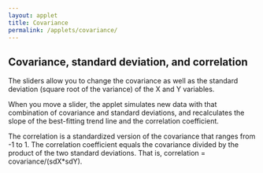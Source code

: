 ```yaml
---
layout: applet
title: Covariance
permalink: /applets/covariance/
---
```


## Covariance, standard deviation, and correlation

<div id="plot"></div>
<div id="controls"></div>
<script type="text/javascript">
    // The MIT License (MIT)
    // 
    // Copyright (c) 2018 Paul O. Lewis
    // 
    // Permission is hereby granted, free of charge, to any person obtaining a copy
    // of this software and associated documentation files (the “Software”), to deal
    // in the Software without restriction, including without limitation the rights
    // to use, copy, modify, merge, publish, distribute, sublicense, and/or sell
    // copies of the Software, and to permit persons to whom the Software is
    // furnished to do so, subject to the following conditions:
    // 
    // The above copyright notice and this permission notice shall be included in all
    // copies or substantial portions of the Software.
    // 
    // THE SOFTWARE IS PROVIDED “AS IS”, WITHOUT WARRANTY OF ANY KIND, EXPRESS OR
    // IMPLIED, INCLUDING BUT NOT LIMITED TO THE WARRANTIES OF MERCHANTABILITY,
    // FITNESS FOR A PARTICULAR PURPOSE AND NONINFRINGEMENT. IN NO EVENT SHALL THE
    // AUTHORS OR COPYRIGHT HOLDERS BE LIABLE FOR ANY CLAIM, DAMAGES OR OTHER
    // LIABILITY, WHETHER IN AN ACTION OF CONTRACT, TORT OR OTHERWISE, ARISING FROM,
    // OUT OF OR IN CONNECTION WITH THE SOFTWARE OR THE USE OR OTHER DEALINGS IN THE
    // SOFTWARE.
    // written by Paul O. Lewis 20-Feb-2018

    // pseudo-random number generator
    var lot = new Random(12345);
    
    // determines whether regression line shown
    var regression = true;

    // width and height of svg
    var w = 600;
    var h = 600;
    var padding_top    = 80;
    var padding_bottom = 80;
    var padding_left   = 100;
    var padding_right  = 60;
    var plot_width     = w - padding_left - padding_right;
    var plot_height    = h - padding_top - padding_bottom;

    // bivariate normal
    var sdX   =  1.0;
    var sdY   =  1.0;
    var rho   =  0.5;
    var muX   =  5.0;
    var muY   =  5.0;
    
    var min_sd   = 0.001;
    var max_sd   = 1.5;
    var beta1min = -sdY/sdX;
    var beta1max =  sdY/sdX;
    var covmin   = -sdY*sdX;
    var covmax   =  sdY*sdX;
    
    // regression/correlation
    var beta0 = muY - beta1*muX;
    var beta1 = rho*sdY/sdX;
    var cov   = rho*sdX*sdY;
    
    // used for debugging
    var covXYhat = rho*sdX*sdY;
    var varXhat  = sdX*sdX;
    var sdXhat   = sdX;
    var varYhat  = sdY*sdY;
    var sdYhat   = sdY;
    var beta1hat = beta1;
    var rhohat   = rho;
    
    // plotting-related
    var xmin  =  0.0;
    var xmax  = 10.0;
    var ymin  =  0.0;
    var ymax  = 10.0;

    var npoints = 100; 
    var point_radius = 3;
    var pointdata = [];

    var nsegments = 100;
    var linedata = [];

    var brickred = "#B82E2E";
    
    // axes labels
    var axis_label_height = 12;
    var axis_label_height_pixels = axis_label_height + "px";

    // param labels
    var param_text_height = 14;
    var param_text_height_pixels = param_text_height + "px";

    // Select DIV element already created (see above) to hold SVG
    var plot_div = d3.select("div#plot");

    // Create SVG element
    var svg = plot_div.append("svg")
        .attr("width", w)
        .attr("height", h);

    // Create background rectangle used to capture drag events
    var bounding_rect = svg.append("rect")
        .attr("x", 0)
        .attr("y", 0)
        .attr("width", w)
        .attr("height", h)
        .attr("fill", "lavender");

    // Create scale for X axis
    var xscale = d3.scaleLinear()
        .domain([xmin, xmax])   // recalculated in refreshPlot()
        .range([padding_left, w - padding_right]);

    // Create scale for Y axis
    var yscale = d3.scaleLinear()
        .domain([ymin, ymax])
        .range([h - padding_bottom, padding_top]);
        
    // Create histogram for marginal X
    var histogramX = d3.histogram()
        .domain(xscale.domain())
        .thresholds(xscale.ticks(35))
        .value(function(d, i, data) {return d.cx;});
    
    // Create histogram for marginal Y
    var histogramY = d3.histogram()
        .domain(yscale.domain())
        .thresholds(yscale.ticks(35))
        .value(function(d, i, data) {return d.cy;});

    // Create scale for drawing line segments
    var line_scale = d3.scaleBand()
        .domain(d3.range(nsegments+1))
        .range(xscale.domain());

    // Function that draws a new sample of points
    pointdata = Array(npoints).fill({'cx':0, 'cy':0});
    function chooseNewPoints() {
        // Cholesky decomposition of Var-Cov matrix
        let A11 = sdX;
        let A12 = 0.0;
        let A21 = rho*sdY;
        let A22 = Math.sqrt(sdY*sdY - rho*rho*sdY*sdY);
        
        for (var i = 0; i < npoints; i++) {
            // uniform(0,1) random deviates
            let u1 = lot.random(0.0,1.0);
            let u2 = lot.random(0.0,1.0);
        
            // normal(0,1) random deviates
            let z1 = Math.sqrt(-2.0*Math.log(u1))*Math.cos(2.0*Math.PI*u2);
            let z2 = Math.sqrt(-2.0*Math.log(u1))*Math.sin(2.0*Math.PI*u2);
        
            let x = muX + A11*z1 + A12*z2;
            let y = muY + A21*z1 + A22*z2;
            pointdata[i] = {'cx':x, 'cy':y};
        }
    }
    chooseNewPoints();
    
    // Draw points
    function redrawPoints() {
        svg.selectAll("circle.points").remove();
        svg.selectAll("circle.points")
            .data(pointdata)
            .enter()
            .append("circle")
            .attr("class", "points")
            .attr("cx", function(d) {return xscale(d.cx);})
            .attr("cy", function(d) {return yscale(d.cy);})
            .attr("r", point_radius)
            .attr("fill", "black")
            .attr("stroke", "black")
            .style("visibility", function(d) {return d.cx >= xmin && d.cx <= xmax && d.cy >= ymin && d.cy <= ymax ? "visible" : "hidden"});
    }
    redrawPoints();
    
    // Draw histogram along X axis
    function redrawHistogramX() {
        var xbins = histogramX(pointdata);
        var xbinmax = Math.max.apply(Math, xbins.map(function(d) {return d.length;}))
        svg.selectAll("rect.histX").remove();
        svg.selectAll("rect.histX")
            .data(xbins)
            .enter()
            .append("rect")
            .attr("class", "histX")
            .attr("x", function(d) {return xscale(d.x0);})
            .attr("y", h - padding_bottom)
            .attr("width", function(d) {return xscale(d.x1) - xscale(d.x0);})
            .attr("height", function(d) {return 0.8*padding_bottom*d.length/xbinmax;})
            .attr("fill", function(d) {
                return "rgb(0, 0, " + (Math.floor(255.0*d.length/xbinmax)) + ")";
            })
            .attr("stroke", "none");
    }
    redrawHistogramX();
    
    // Draw histogram along Y axis
    function redrawHistogramY() {
        var ybins = histogramY(pointdata);
        var ybinmax = Math.max.apply(Math, ybins.map(function(d) {return d.length;}))
        svg.selectAll("rect.histY").remove();
        svg.selectAll("rect.histY")
            .data(ybins)
            .enter()
            .append("rect")
            .attr("class", "histY")
            .attr("x", function(d) {return padding_left - 0.8*padding_left*d.length/ybinmax;})
            .attr("y", function(d) {return yscale(d.x0);})
            .attr("width", function(d) {return 0.8*padding_left*d.length/ybinmax;})
            .attr("height", function(d) {return yscale(d.x0) - yscale(d.x1);})
            .attr("fill", function(d) {
                return "rgb(0, 0, " + (Math.floor(255.0*d.length/ybinmax)) + ")";
            })
            .attr("stroke", "none");
    }
    redrawHistogramY();
    
    function debugSummaryStats() {
        let sumXX = 0.0;                             
        let sumXY = 0.0;                             
        let sumYY = 0.0; 
        for (let i = 0; i < npoints; i++) {
            let x  = pointdata[i].cx;
            let cx = x - muX;
            let y  = pointdata[i].cy;
            let cy = y - muY;
            sumXX += cx*cx;
            sumYY += cy*cy;
            sumXY += cx*cy;
        }
        covXYhat = sumXY/(npoints-1);
        varXhat = sumXX/(npoints - 1);
        sdXhat = Math.sqrt(varXhat);
        varYhat = sumYY/(npoints - 1);
        sdYhat = Math.sqrt(varYhat);
        beta1hat = covXYhat/varXhat;
        rhohat   = beta1hat*sdXhat/sdYhat;
    }

    // Function that recalculates the line segments making up the main axis
    function recalcLineData() {
        linedata = [];
        beta0 = muY - beta1*muX;
        for (var i = 1; i < nsegments; i++) {
            let x = line_scale(i);
            let y = beta0 + beta1*x;
            if (x >= xmin && x <= xmax && y >= ymin && y <= ymax)
                linedata.push({'x':x, 'y':y});
        }
    }
    if (regression) {
        recalcLineData();
    }
    
    // Create path representing density curve
    var lineFunc = d3.line()
        .x(function(d) {return xscale(d.x);})
        .y(function(d) {return yscale(d.y);});

    // Draw regression line
    if (regression) {
        var regression_line = svg.append("path")
            .attr("id", "regression")
            .attr("d", lineFunc(linedata))
            .attr("fill", "none")
            .attr("stroke", brickred)
            .attr("stroke-width", 2)
            .style("pointer-events", "none");   // prevent line from intercepting drag events
    }

    // Create x axis
    var xaxis = d3.axisBottom(xscale)
        .tickValues([])
        .tickSize(0);
        //.ticks(4)
        //.tickFormat(d3.format(".2f"));

    // Add x axis to svg
    svg.append("g")
        .attr("id", "xaxis")
        .attr("class", "axis noselect")
        .attr("transform", "translate(0," + (h - padding_bottom) + ")")
        .call(xaxis);

    // Create y axis
    var yaxis = d3.axisLeft(yscale)
        .tickValues([])
        .tickSize(0);
        //.ticks(4)
        //.tickFormat(d3.format(".2f"));

    // Add y axis to svg
    svg.append("g")
        .attr("id", "yaxis")
        .attr("class", "axis noselect")
        .attr("transform", "translate(" + padding_left + ",0)")
        .call(yaxis);

    // Style the axes
    svg.selectAll('.axis line, .axis path')
        .style('stroke', 'black')
        .style('fill', 'none')
        .style('stroke-width', '1px')
        .style('shape-rendering', 'crispEdges');
    svg.selectAll('g#xaxis g.tick text')
        .style('font-family', 'Helvetica')
        .style('font-size', axis_label_height_pixels)
        .style('visibility','hidden');
    svg.selectAll('g#yaxis g.tick text')
        .style('font-family', 'Helvetica')
        .style('font-size', axis_label_height_pixels)
        .style('visibility','hidden');
    
    function updateSliders() {
        covmin = -sdY*sdX;
        covmax =  sdY*sdX;
        let covpct = 100*(cov - covmin)/(covmax - covmin);
        d3.select("input#covslider").property('value', covpct);                
        d3.select("label#covslider").html("&nbsp;covariance = " + d3.format(".3f")(cov));

        let sdXpct = 100*sdX/max_sd;
        d3.select("input#sdXslider").property('value', sdXpct);                
        d3.select("label#sdXslider").html("&nbsp;sdX = " + d3.format(".3f")(sdX));

        let sdYpct = 100*sdY/max_sd;
        d3.select("input#sdYslider").property('value', sdYpct);                
        d3.select("label#sdYslider").html("&nbsp;sdY = " + d3.format(".3f")(sdY));
        
        if (regression) {
            d3.select("p#betatext").html("slope = " + d3.format(".3f")(beta1));
        }
        d3.select("p#rhotext").html("correlation = " + d3.format(".3f")(rho));
    }
    
    function updatePlot() {
        // Recalculate points
        chooseNewPoints();
        redrawPoints();
        redrawHistogramX();
        redrawHistogramY();

        // Recalculate regression line and points
        if (regression) {
            recalcLineData();
            regression_line.attr("d", lineFunc(linedata));
        }
        
        //updateParameterDisplays();
        updateSliders();
    }

    // Select DIV element already created (see above) to hold SVG
    var controls_div  = d3.select("div#controls");
    
    //        cov              cov
    // rho = -----    beta1 = -----
    //       sX sY             sX^2
    
    if (regression) {
        addStatusText(controls_div, "betatext", "slope = " + d3.format(".3f")(beta1), false);
    }
    addStatusText(controls_div, "rhotext",  "correlation = " + d3.format(".3f")(rho), false);
    addSlider(controls_div, "covslider", "covariance", 100*(cov - covmin)/(covmax - covmin), function() {
        var pct = parseFloat(d3.select(this).property('value'));
        covmin = -sdY*sdX;
        covmax =  sdY*sdX;
        cov    =  covmin + pct*(covmax - covmin)/100;
        beta1  =  cov/(sdX*sdX);
        rho    =  cov/(sdX*sdY);
        updatePlot();
    });
    addSlider(controls_div, "sdXslider", "sdX", 100*(sdX/max_sd), function() {
        var pct = parseFloat(d3.select(this).property('value'));
        sdX = max_sd*pct/100;
        if (sdX < min_sd)
            sdX = min_sd;
        covmin = -sdY*sdX;
        covmax =  sdY*sdX;
        if (cov > covmax)
            cov = covmax;
        if (cov < covmin)
            cov = covmin;
        beta1  =  cov/(sdX*sdX);
        rho    =  cov/(sdX*sdY);
        updatePlot();
    });
    addSlider(controls_div, "sdYslider", "sdY", 100*(sdY/max_sd), function() {
        var pct = parseFloat(d3.select(this).property('value'));
        sdY = max_sd*pct/100;
        if (sdY < beta1*sdX)
            sdY = beta1*sdX;
        if (sdY < min_sd)
            sdY = min_sd;
        covmin = -sdY*sdX;
        covmax =  sdY*sdX;
        if (cov > covmax)
            cov = covmax;
        if (cov < covmin)
            cov = covmin;
        beta1  =  cov/(sdX*sdX);
        rho    =  cov/(sdX*sdY);
        updatePlot();
    });
    updateSliders();
    
    // set font for labels
    d3.selectAll("label")
        .style('font-family', 'Helvetica')
        .style('font-size', param_text_height_pixels);
</script>

The sliders allow you to change the covariance as well as the standard deviation (square root of the variance) of the X and Y variables.

When you move a slider, the applet simulates new data with that combination of covariance and standard deviations, and recalculates the slope of the best-fitting trend line and the correlation coefficient.

The correlation is a standardized version of the covariance that ranges from -1 to 1. The correlation coefficient equals the covariance divided by the product of the two standard deviations. That is, correlation = covariance/(sdX*sdY).


